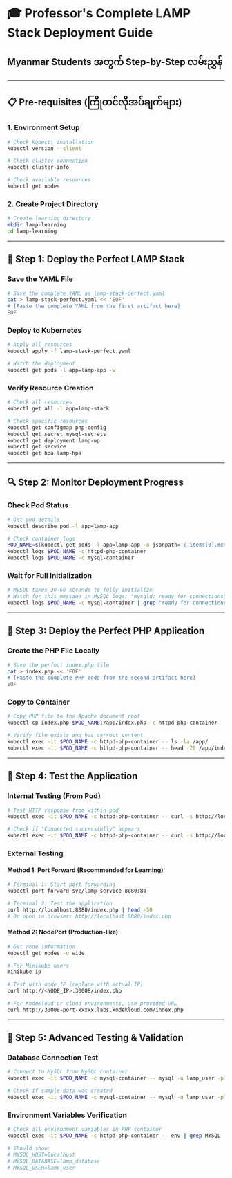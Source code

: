 # 🎓 Professor's Complete LAMP Stack Deployment Guide
## Myanmar Students အတွက် Step-by-Step လမ်းညွှန်

---

## 📋 Pre-requisites (ကြိုတင်လိုအပ်ချက်များ)

### 1. Environment Setup
```bash
# Check kubectl installation
kubectl version --client

# Check cluster connection  
kubectl cluster-info

# Check available resources
kubectl get nodes
```

### 2. Create Project Directory
```bash
# Create learning directory
mkdir lamp-learning
cd lamp-learning
```

---

## 🚀 Step 1: Deploy the Perfect LAMP Stack

### Save the YAML File
```bash
# Save the complete YAML as lamp-stack-perfect.yaml
cat > lamp-stack-perfect.yaml << 'EOF'
# [Paste the complete YAML from the first artifact here]
EOF
```

### Deploy to Kubernetes
```bash
# Apply all resources
kubectl apply -f lamp-stack-perfect.yaml

# Watch the deployment
kubectl get pods -l app=lamp-app -w
```

### Verify Resource Creation
```bash
# Check all resources
kubectl get all -l app=lamp-stack

# Check specific resources
kubectl get configmap php-config
kubectl get secret mysql-secrets
kubectl get deployment lamp-wp
kubectl get service
kubectl get hpa lamp-hpa
```

---

## 🔍 Step 2: Monitor Deployment Progress

### Check Pod Status
```bash
# Get pod details
kubectl describe pod -l app=lamp-app

# Check container logs
POD_NAME=$(kubectl get pods -l app=lamp-app -o jsonpath='{.items[0].metadata.name}')
kubectl logs $POD_NAME -c httpd-php-container
kubectl logs $POD_NAME -c mysql-container
```

### Wait for Full Initialization
```bash
# MySQL takes 30-60 seconds to fully initialize
# Watch for this message in MySQL logs: "mysqld: ready for connections"
kubectl logs $POD_NAME -c mysql-container | grep "ready for connections"
```

---

## 📁 Step 3: Deploy the Perfect PHP Application

### Create the PHP File Locally
```bash
# Save the perfect index.php file
cat > index.php << 'EOF'
# [Paste the complete PHP code from the second artifact here]
EOF
```

### Copy to Container
```bash
# Copy PHP file to the Apache document root
kubectl cp index.php $POD_NAME:/app/index.php -c httpd-php-container

# Verify file exists and has correct content
kubectl exec -it $POD_NAME -c httpd-php-container -- ls -la /app/
kubectl exec -it $POD_NAME -c httpd-php-container -- head -20 /app/index.php
```

---

## 🧪 Step 4: Test the Application

### Internal Testing (From Pod)
```bash
# Test HTTP response from within pod
kubectl exec -it $POD_NAME -c httpd-php-container -- curl -s http://localhost/index.php | head -50

# Check if "Connected successfully" appears
kubectl exec -it $POD_NAME -c httpd-php-container -- curl -s http://localhost/index.php | grep "Connected successfully"
```

### External Testing

#### Method 1: Port Forward (Recommended for Learning)
```bash
# Terminal 1: Start port forwarding
kubectl port-forward svc/lamp-service 8080:80

# Terminal 2: Test the application
curl http://localhost:8080/index.php | head -50
# Or open in browser: http://localhost:8080/index.php
```

#### Method 2: NodePort (Production-like)
```bash
# Get node information
kubectl get nodes -o wide

# For Minikube users
minikube ip

# Test with node IP (replace with actual IP)
curl http://<NODE_IP>:30008/index.php

# For KodeKloud or cloud environments, use provided URL
curl http://30008-port-xxxxx.labs.kodekloud.com/index.php
```

---

## 🔧 Step 5: Advanced Testing & Validation

### Database Connection Test
```bash
# Connect to MySQL from MySQL container
kubectl exec -it $POD_NAME -c mysql-container -- mysql -u lamp_user -plamp_password_123 -h localhost lamp_database -e "SHOW TABLES;"

# Check if sample data was created
kubectl exec -it $POD_NAME -c mysql-container -- mysql -u lamp_user -plamp_password_123 -h localhost lamp_database -e "SELECT COUNT(*) FROM students;"
```

### Environment Variables Verification
```bash
# Check all environment variables in PHP container
kubectl exec -it $POD_NAME -c httpd-php-container -- env | grep MYSQL

# Should show:
# MYSQL_HOST=localhost
# MYSQL_DATABASE=lamp_database  
# MYSQL_USER=lamp_user